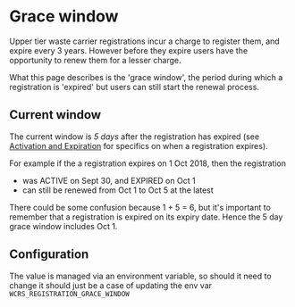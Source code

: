 # Grace window

Upper tier waste carrier registrations incur a charge to register them, and expire every 3 years. However before they expire users have the opportunity to renew them for a lesser charge.

What this page describes is the 'grace window', the period during which a registration is 'expired' but users can still start the renewal process.

## Current window

The current window is *5 days* after the registration has expired (see [Activation and Expiration](activation_expiration.md) for specifics on when a registration expires).

For example if the a registration expires on 1 Oct 2018, then the registration

- was ACTIVE on Sept 30, and EXPIRED on Oct 1
- can still be renewed from Oct 1 to Oct 5 at the latest

There could be some confusion because 1 + 5 = 6, but it's important to remember that a registration is expired on its expiry date. Hence the 5 day grace window includes Oct 1.

## Configuration

The value is managed via an environment variable, so should it need to change it should just be a case of updating the env var `WCRS_REGISTRATION_GRACE_WINDOW`
